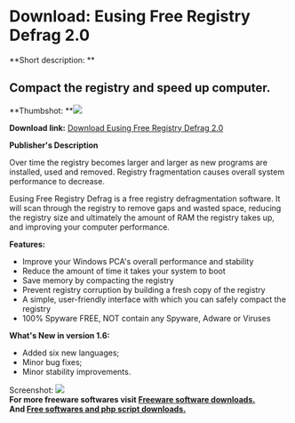 # Download: Eusing Free Registry Defrag 2.0

**Short description: **

## Compact the registry and speed up computer.

  
**Thumbshot: **![](http://www.freewarefiles.com/screenshot/eufreeregdefrag_md.jpg)   
  
**Download link:** [Download Eusing Free Registry Defrag 2.0](http://freesoftwares.boysofts.com/Eusing-Free-Registry-Defrag_program_50132.html)  
  

**Publisher's Description**  
  

Over time the registry becomes larger and larger as new programs are
installed, used and removed. Registry fragmentation causes overall system
performance to decrease.

Eusing Free Registry Defrag is a free registry defragmentation software. It
will scan through the registry to remove gaps and wasted space, reducing the
registry size and ultimately the amount of RAM the registry takes up, and
improving your computer performance.

**Features:**

  * Improve your Windows PCA's overall performance and stability 
  * Reduce the amount of time it takes your system to boot 
  * Save memory by compacting the registry 
  * Prevent registry corruption by building a fresh copy of the registry 
  * A simple, user-friendly interface with which you can safely compact the registry 
  * 100% Spyware FREE, NOT contain any Spyware, Adware or Viruses 

**What's New in version 1.6:**

  * Added six new languages; 
  * Minor bug fixes; 
  * Minor stability improvements. 

  
  
Screenshot: ![](http://www.freewarefiles.com/screenshot/eufreeregdefrag.jpg)  
**For more freeware softwares visit [Freeware software downloads.](http://freesoftwares.boysofts.com/)**   
**And [Free softwares and php script downloads.](http://www.boysofts.com/)**

